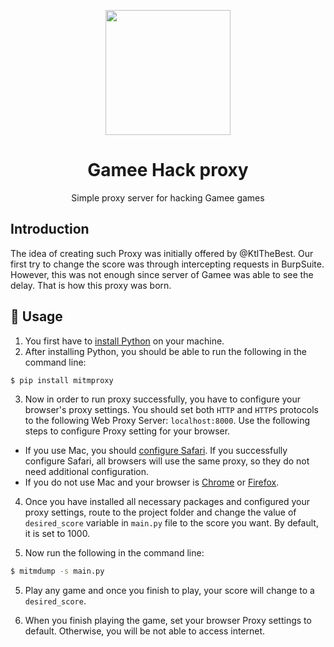 <p align="center">
  <a href="http://ant.design">
    <img width="200" src="https://lh3.googleusercontent.com/sGQFOfOfbA5uYNRc5eoeMT9_KxL4ofl6YFEKQdnyZrCxgc1UOwku0PVgdudgYMro_xsv">
  </a>
</p>

<h1 align="center">Gamee Hack proxy</h1>

<p align="center">Simple proxy server for hacking <bold>Gamee</bold> games</p>

## Introduction

The idea of creating such Proxy was initially offered by @KtlTheBest. Our first try to change the score was through intercepting requests in BurpSuite. However, this was not enough since server of Gamee was able to see the delay. That is how this proxy was born.

## 🔨 Usage

1. You first have to [install Python](https://www.python.org/downloads/) on your machine.
2. After installing Python, you should be able to run the following in the command line:

```bash
$ pip install mitmproxy
```

3. Now in order to run proxy successfully, you have to configure your browser's proxy settings. You should set both `HTTP` and `HTTPS` protocols to the following Web Proxy Server: `localhost:8000`. Use the following steps to configure Proxy setting for your browser.

- If you use Mac, you should [configure Safari](https://support.portswigger.net/customer/portal/articles/1783070-Installing_Configuring%20your%20Browser%20-%20Safari.html). If you successfully configure Safari, all browsers will use the same proxy, so they do not need additional configuration.
- If you do not use Mac and your browser is [Chrome](https://support.portswigger.net/customer/portal/articles/1783065-configuring-chrome-to-work-with-burp) or [Firefox](https://support.portswigger.net/customer/portal/articles/1783066-configuring-firefox-to-work-with-burp).

4. Once you have installed all necessary packages and configured your proxy settings, route to the project folder and change the value of `desired_score` variable in `main.py` file to the score you want. By default, it is set to 1000.

5. Now run the following in the command line:

```bash
$ mitmdump -s main.py
```
5. Play any game and once you finish to play, your score will change to a `desired_score`.

6. When you finish playing the game, set your browser Proxy settings to default. Otherwise, you will be not able to access internet.
